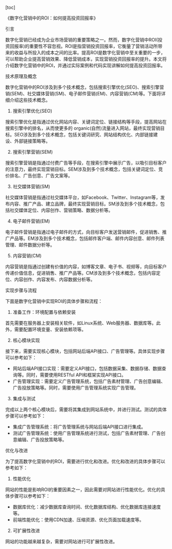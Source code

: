 
[toc]                    
                
                
《数字化营销中的ROI：如何提高投资回报率》

引言

数字化营销已经成为企业市场营销的重要策略之一。然而，数字化营销中ROI(投资回报率)的重要性不容忽视。ROI是指营销投资回报率，它衡量了营销活动所带来的收益与所投入的成本之间的比率。提高ROI是数字化营销中至关重要的一步，可以帮助企业提高营销效果、降低营销成本，实现营销投资回报率的提升。本文将介绍数字化营销中的ROI，并通过实际案例和代码实现讲解如何提高投资回报率。

技术原理及概念

数字化营销中的ROI涉及到多个技术概念，包括搜索引擎优化(SEO)、搜索引擎营销(SEM)、社交媒体营销(SM)、电子邮件营销(EM)、内容营销(CM)等。下面将详细介绍这些技术概念。

1. 搜索引擎优化(SEO)

搜索引擎优化是指通过优化网站内容、关键词定位、链接结构等手段，提高网站在搜索引擎中的排名，从而使更多的 organic(自然)流量进入网站，最终实现营销目标。SEO涉及到多个技术概念，包括关键词研究、网站结构优化、内部链接建设、外部链接策略等。

2. 搜索引擎营销(SEM)

搜索引擎营销是指通过付费广告等手段，在搜索引擎中展示广告，以吸引目标客户的注意力，最终实现营销目标。SEM涉及到多个技术概念，包括关键词定位、竞价排名、广告创意、广告文案等。

3. 社交媒体营销(SM)

社交媒体营销是指通过社交媒体平台，如Facebook、Twitter、Instagram等，发布内容、推广产品、建立品牌，最终实现营销目标。SM涉及到多个技术概念，包括社交媒体定位、内容创作、营销策略、数据分析等。

4. 电子邮件营销(EM)

电子邮件营销是指通过电子邮件的方式，向目标客户发送营销邮件，促进销售、推广产品等。EM涉及到多个技术概念，包括邮件客户端、邮件内容创意、邮件列表管理、邮件数据分析等。

5. 内容营销(CM)

内容营销是指通过创建有价值的内容，如博客文章、电子书、视频等，向目标客户传递价值信息，促进销售、推广产品等。CM涉及到多个技术概念，包括内容定位、内容创作、内容发布、内容数据分析等。

实现步骤与流程

下面是数字化营销中实现ROI的具体步骤和流程：

1. 准备工作：环境配置与依赖安装

首先需要在服务器上安装相关软件，如Linux系统、Web服务器、数据库等。此外，需要配置环境变量、安装依赖项等。

2. 核心模块实现

接下来，需要实现核心模块，包括网站后端API接口、广告管理等。具体实现步骤可以参考如下：

- 网站后端API接口实现：需要定义API接口，包括数据采集、数据存储、数据查询等。同时，需要使用RESTful API和框架实现API接口。
- 广告管理实现：需要定义广告管理系统，包括广告素材管理、广告创意编辑、广告投放策略等。同时，需要使用广告管理系统实现广告管理。

3. 集成与测试

完成以上两个核心模块后，需要将其集成到网站系统中，并进行测试。测试的具体步骤可以参考如下：

- 集成广告管理系统：将广告管理系统与网站后端API接口进行集成。
- 测试广告管理系统：使用广告管理系统进行测试，包括广告素材管理、广告创意编辑、广告投放策略等。

优化与改进

为了提高数字化营销中的ROI，需要进行优化和改进。优化和改进的具体步骤可以参考如下：

1. 性能优化

网站的性能是影响ROI的重要因素之一，因此需要对网站进行性能优化。优化的具体步骤可以参考如下：

- 数据库优化：减少数据库查询时间、优化数据库结构、优化数据库连接速度等。
- 前端性能优化：使用CDN加速、压缩资源、优化页面加载速度等。
2. 可扩展性改进

网站的功能越来越复杂，需要对网站进行可扩展性改进。

